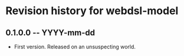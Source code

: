 # Revision history for webdsl-model

## 0.1.0.0 -- YYYY-mm-dd

* First version. Released on an unsuspecting world.
